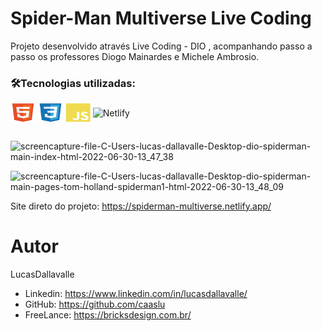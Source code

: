 # Spider-Man Multiverse Live Coding 

Projeto desenvolvido através Live Coding - DIO , acompanhando passo a passo os professores Diogo Mainardes e Michele Ambrosio.


<div>
<h3>🛠Tecnologias utilizadas:</h3>

<img align="center" alt="HTML" height="30" width="40" src="https://raw.githubusercontent.com/devicons/devicon/master/icons/html5/html5-original.svg">
<img align="center" alt="CSS" height="30" width="40" src="https://raw.githubusercontent.com/devicons/devicon/master/icons/css3/css3-original.svg">
<img align="center" alt="Js" height="30" width="40" src="https://raw.githubusercontent.com/devicons/devicon/master/icons/javascript/javascript-plain.svg">
<img align="center" alt="Netlify" height="30" width="40" src="http://bricksdesign.com.br/wp-content/uploads/2022/04/netlify.svg" >
</div>


##

  ![screencapture-file-C-Users-lucas-dallavalle-Desktop-dio-spiderman-main-index-html-2022-06-30-13_47_38](https://user-images.githubusercontent.com/89872652/176733123-4d1916be-229b-48e4-b170-e5428afb3d7f.png)
  
  
  ![screencapture-file-C-Users-lucas-dallavalle-Desktop-dio-spiderman-main-pages-tom-holland-spiderman1-html-2022-06-30-13_48_09](https://user-images.githubusercontent.com/89872652/176733183-9d94bb3d-2cd8-43d4-88e3-cd19e42f4fca.png)



  


Site direto do projeto: https://spiderman-multiverse.netlify.app/
  


# Autor
LucasDallavalle
- Linkedin: https://www.linkedin.com/in/lucasdallavalle/
-  GitHub: https://github.com/caaslu
- FreeLance:  https://bricksdesign.com.br/
  
  
